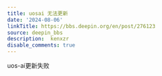 ```yaml
---
title: uosai 无法更新
date: '2024-08-06'
linkTitle: https://bbs.deepin.org/en/post/276123
source: deepin_bbs
description:  kenxzr 
disable_comments: true
---
```

uos-ai更新失败
